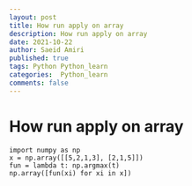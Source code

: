 ```yaml
---
layout: post
title: How run apply on array
description: How run apply on array
date: 2021-10-22
author: Saeid Amiri
published: true
tags: Python Python_learn
categories:  Python_learn
comments: false
---
```


# How run apply on array
```
import numpy as np
x = np.array([[5,2,1,3], [2,1,5]])
fun = lambda t: np.argmax(t)
np.array([fun(xi) for xi in x])
```





